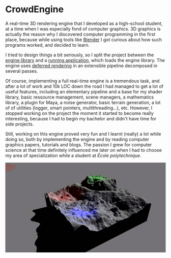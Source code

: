 # CrowdEngine
A real-time 3D rendering engine that I developed as a high-school student, at a
time when I was especially fond of computer graphics. 3D graphics is actually
the reason why I discovered computer programming in the first place, because
while using tools like [Blender](https://www.blender.org/) I got curious about
how such programs worked, and decided to learn.

I tried to design things a bit seriously, so I split the project between the
[engine library](CrowdEngine) and a [running application](RunApp), which loads
the engine library. The engine uses [deferred
rendering](https://en.wikipedia.org/wiki/Deferred_shading) in an extensible
pipeline decomposed in several passes. 

Of course, implementing a full real-time engine is a tremendous
task, and after a lot of work and 10k LOC down the road I had managed to get a
lot of useful features, including an elementary pipeline and a base for my shader library,
basic ressource management, scene managers,
a mathematics library, a plugin for Maya, a noise generator, basic terrain
generation, a lot of of utilities
(logger, smart pointers, multithreading...), etc. However, I stopped working
on the project the moment it started to become really interesting, because I
had to begin my bachelor and didn't have time for side projects.

Still, working on this engine proved very fun and I learnt (really) a lot while
doing so, both by implementing the engine and by reading computer graphics papers,
tutorials and blogs. The passion I grew for computer science at that time
definitely influenced me later on when I had to choose my area of specialization while a
student at *École polytechnique*.

![Mountain](Visuels/mountain_anim_small.gif)

